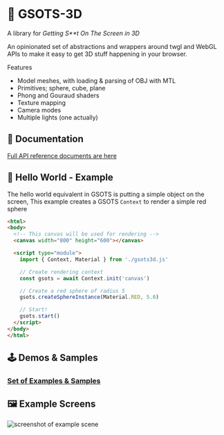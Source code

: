 # 🎨 GSOTS-3D

A library for *Getting S&ast;&ast;t On The Screen in 3D*

An opinionated set of abstractions and wrappers around twgl and WebGL APIs to make it easy to get 3D stuff happening in your browser.

Features
- Model meshes, with loading & parsing of OBJ with MTL
- Primitives; sphere, cube, plane
- Phong and Gouraud shaders
- Texture mapping
- Camera modes
- Multiple lights (one actually)

## 📝 Documentation

[Full API reference documents are here](https://code.benco.io/gsots3d/docs/)

## 💬 Hello World - Example

The hello world equivalent in GSOTS is putting a simple object on the screen, This example creates a GSOTS `Context` to render a simple red sphere

```html
<html>
<body>
  <!-- This canvas will be used for rendering -->
  <canvas width="800" height="600"></canvas>

  <script type="module">
    import { Context, Material } from './gsots3d.js'

    // Create rendering context
    const gsots = await Context.init('canvas')

    // Create a red sphere of radius 5
    gsots.createSphereInstance(Material.RED, 5.0)

    // Start!
    gsots.start()
  </script>
</body>
</html>
```

## 🕹️ Demos & Samples

### [Set of Examples & Samples](https://code.benco.io/gsots3d/examples/)

## 🖼️ Example Screens

![screenshot of example scene](https://user-images.githubusercontent.com/14982936/252045019-ae3555c8-4ac1-4b1a-9ff8-b8fb7efa30ff.png)
